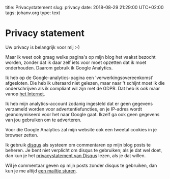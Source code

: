 title: Privacystatement
slug: privacy
date: 2018-08-29 21:29:00 UTC+02:00
tags: johanv.org
type: text

# Privacy statement

Uw privacy is belangrijk voor mij :-)

Maar ik weet ook graag welke pagina's op mijn blog het vaakst bezocht worden,
zonder dat ik daar zelf iets voor moet opzetten dat ik moet onderhouden.
Daarom gebruik ik Google Analytics.

Ik heb op de Google-analytics-pagina een 'verwerkingsovereenkomst'
afgesloten. Die heb ik uiteraard niet gelezen, maar naar 't schijnt moet
ik die onderschrijven als ik compliant wil zijn met de GDPR. Dat heb ik ook maar vanop
[het Internet](https://reinder.eu/blog/nieuws/google-analytics-avg-gdpr).

Ik heb mijn analytics-account zodanig ingesteld dat er geen gegevens
verzameld worden voor advertentiefuncties, en je IP-adres wordt
geanonymiseerd voor het naar Google gaat. Ikzelf ga ook geen gegevens
van jou gebruiken om te adverteren.

Voor die Google Analytics zal mijn website ook een tweetal cookies in je
browser zetten.

Ik gebruik [disqus](https://disqus.com) als systeem om commentaren op mijn
blog posts te beheren. Je bent niet verplicht om disqus te gebruiken; als
je dat wel doet, dan kun je het
[privacystatement van Disqus](https://help.disqus.com/terms-and-policies/disqus-privacy-policy)
lezen, als je dat willen.

Wil je commentaar geven op mijn posts zonder disqus te gebruiken, dan
kun je me altijd [een mailtje sturen](/pages/contact/).
